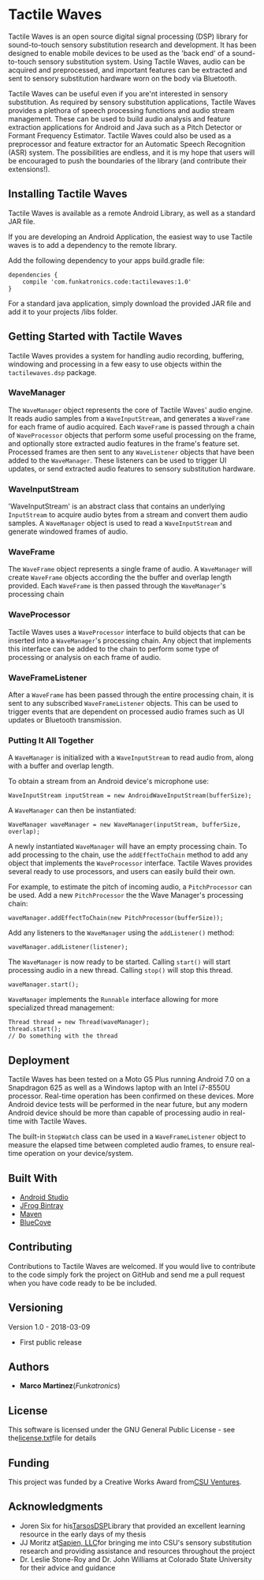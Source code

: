 # Tactile Waves

Tactile Waves is an open source digital signal processing (DSP) library for sound-to-touch sensory 
substitution research and development. It has been designed to enable mobile devices to be used as 
the 'back end' of a sound-to-touch sensory substitution system. Using Tactile Waves, audio can be 
acquired and preprocessed, and important features can be extracted and sent to sensory substitution 
hardware worn on the body via Bluetooth. 

Tactile Waves can be useful even if you are'nt interested in sensory substitution. As required by 
sensory substitution applications, Tactile Waves provides a plethora of speech processing functions 
and audio stream management. These can be used to build audio analysis and feature extraction 
applications for Android and Java such as a Pitch Detector or Formant Frequency Estimator. Tactile
Waves could also be used as a preprocessor and feature extractor for an Automatic Speech Recognition
(ASR) system. The possibilities are endless, and it is my hope that users will be encouraged to push
the boundaries of the library (and contribute their extensions!).

## Installing Tactile Waves

Tactile Waves is available as a remote Android Library, as well as a standard JAR file.  

If you are developing an Android Application, the easiest way to use Tactile waves is to add a 
dependency to the remote library.

Add the following dependency to your apps build.gradle file:

```
dependencies {
    compile 'com.funkatronics.code:tactilewaves:1.0'
}
```

For a standard java application, simply download the provided JAR file and add it to your projects /libs folder.

## Getting Started with Tactile Waves

Tactile Waves provides a system for handling audio recording, buffering, windowing and processing in 
a few easy to use objects within the `tactilewaves.dsp` package. 

### WaveManager

The `WaveManager` object represents the core of Tactile Waves' audio engine. It reads audio samples 
from a `WaveInputStream`, and generates a `WaveFrame` for each frame of audio acquired. Each 
`WaveFrame` is passed through a chain of `WaveProcessor` objects that perform some useful processing
on the frame, and optionally store extracted audio features in the frame's feature set. Processed 
frames are then sent to any `WaveListener` objects that have been added to the `WaveManager`. These 
listeners can be used to trigger UI updates, or send extracted audio features to sensory 
substitution hardware.

### WaveInputStream

'WaveInputStream' is an abstract class that contains an underlying `InputStream` to acquire audio 
bytes from a stream and convert them audio samples. A `WaveManager` object is used to read a 
`WaveInputStream` and generate windowed frames of audio.

### WaveFrame

The `WaveFrame` object represents a single frame of audio. A `WaveManager` will create `WaveFrame` 
objects according the the buffer and overlap length provided. Each `WaveFrame` is then passed 
through the `WaveManager`'s processing chain

### WaveProcessor

Tactile Waves uses a `WaveProcessor` interface to build objects that can be inserted into a 
`WaveManager`'s processing chain. Any object that implements this interface can be added to the 
chain to perform some type of processing or analysis on each frame of audio.

### WaveFrameListener

After a `WaveFrame` has been passed through the entire processing chain, it is sent to any 
subscribed `WaveFrameListener` objects. This can be used to trigger events that are dependent on 
processed audio frames such as UI updates or Bluetooth transmission. 

### Putting It All Together
 
A `WaveManager` is initialized with a `WaveInputStream` to read audio from, along with a buffer and overlap length.

To obtain a stream from an Android device's microphone use:
```
WaveInputStream inputStream = new AndroidWaveInputStream(bufferSize);
```
A `WaveManager` can then be instantiated:
```
WaveManager waveManager = new WaveManager(inputStream, bufferSize, overlap);
```
A newly instantiated `WaveManager` will have an empty processing chain. To add processing to the 
chain, use the `addEffectToChain` method to add any object that implements the `WaveProcessor` 
interface. Tactile Waves provides several ready to use processors, and users can easily build their 
own.

For example, to estimate the pitch of incoming audio, a `PitchProcessor` can be used. Add a new 
`PitchProcessor` the the Wave Manager's processing chain:
```
waveManager.addEffectToChain(new PitchProcessor(bufferSize));
```
Add any listeners to the `WaveManager` using the `addListener()` method:
```
waveManager.addListener(listener);
```
The `WaveManager` is now ready to be started. Calling `start()` will start processing audio in a new
thread. Calling `stop()` will stop this thread.
```
waveManager.start();
```
`WaveManager` implements the `Runnable` interface allowing for more specialized thread management:
```
Thread thread = new Thread(waveManager);
thread.start();
// Do something with the thread
```

## Deployment

Tactile Waves has been tested on a Moto G5 Plus running Android 7.0 on a Snapdragon 625 as well as a
Windows laptop with an Intel i7-8550U processor. Real-time operation has been confirmed on these 
devices. More Android device tests will be performed in the near future, but any modern Android 
device should be more than capable of processing audio in real-time with Tactile Waves. 

The built-in `StopWatch` class can be used in a `WaveFrameListener` object to measure the elapsed
time between completed audio frames, to ensure real-time operation on your device/system.

## Built With

* [Android Studio](https://developer.android.com/studio/index.html)
* [JFrog Bintray](https://bintray.com/)
* [Maven](https://maven.apache.org/)
* [BlueCove](http://bluecove.org/)

## Contributing

Contributions to Tactile Waves are welcomed. If you would live to contribute to the code simply fork the project on GitHub and send me a pull request when you have code ready to be be included. 

## Versioning

Version 1.0 - 2018-03-09
* First public release


## Authors

* **Marco Martinez**(*Funkatronics*)

## License

This software is licensed under the GNU General Public License - see the[license.txt](license.txt)file for details

## Funding

This project was funded by a Creative Works Award from[CSU Ventures](http://csuventures.org/).

## Acknowledgments

* Joren Six for his[TarsosDSP](https://github.com/JorenSix/TarsosDSP)Library that provided an excellent learning resource in the early days of my thesis
* JJ Moritz at[Sapien, LLC](http://www.sapienllc.com/)for bringing me into CSU's sensory substitution research and providing assistance and resources throughout the project
* Dr. Leslie Stone-Roy and Dr. John Williams at Colorado State University for their advice and guidance
